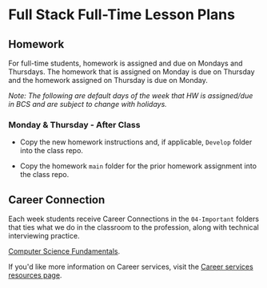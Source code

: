 # Full Stack Full-Time Lesson Plans

## Homework 

For full-time students, homework is assigned and due on Mondays and Thursdays. The homework that is assigned on Monday is due on Thursday and the homework assigned on Thursday is due on Monday. 

_Note: The following are default days of the week that HW is assigned/due in BCS and are subject to change with holidays._

### Monday & Thursday - After Class

* Copy the new homework instructions and, if applicable, `Develop` folder into the class repo.

* Copy the homework `main` folder for the prior homework assignment into the class repo.


## Career Connection
Each week students receive Career Connections in the `04-Important` folders that ties what we do in the classroom to the profession, along with technical interviewing practice.

[Computer Science Fundamentals](../../01-Class-Content/22-Computer-Science/04-Important/CAREER-CONNECTION.md).

If you'd like more information on Career services, visit the [Career services resources page](https://careernetwork.2u.com/).
